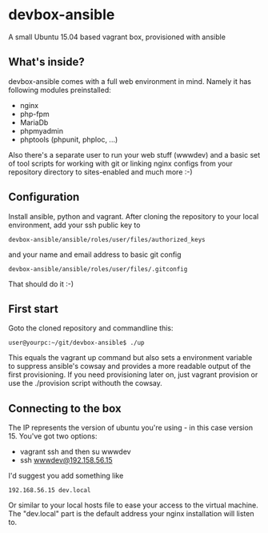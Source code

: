# devbox-ansible
A small Ubuntu 15.04 based vagrant box, provisioned with ansible

## What's inside?
devbox-ansible comes with a full web environment in mind.
Namely it has following modules preinstalled:

* nginx
* php-fpm
* MariaDb
* phpmyadmin
* phptools (phpunit, phploc, ...)

Also there's a separate user to run your web stuff (wwwdev) and a basic set of tool scripts for working with git or linking nginx configs from your repository directory to sites-enabled and much more :-)

## Configuration
Install ansible, python and vagrant.
After cloning the repository to your local environment, add your ssh public key to

    devbox-ansible/ansible/roles/user/files/authorized_keys
    
and your name and email address to basic git config

    devbox-ansible/ansible/roles/user/files/.gitconfig

That should do it :-)

## First start
Goto the cloned repository and commandline this:

    user@yourpc:~/git/devbox-ansible$ ./up
    
This equals the vagrant up command but also sets a environment variable to suppress ansible's cowsay and provides a more readable output of the first provisioning. If you need provisioning later on, just vagrant provision or use the ./provision script withouth the cowsay.

## Connecting to the box
The IP represents the version of ubuntu you're using - in this case version 15.
You've got two options:

* vagrant ssh and then su wwwdev
* ssh wwwdev@192.158.56.15

I'd suggest you add something like 

    192.168.56.15 dev.local

Or similar to your local hosts file to ease your access to the virtual machine.
The "dev.local" part is the default address your nginx installation will listen to.
